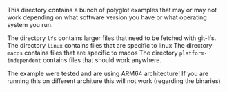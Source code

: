 This directory contains a bunch of polyglot examples that may or may not work depending on what software version you have or what operating system you run.

The directory `lfs` contains larger files that need to be fetched with git-lfs.
The directory `linux` contains files that are specific to linux
The directory `macos` contains files that are specific to macos
The directory `platform-independent` contains files that should work anywhere.


The example were tested and are using ARM64 architecture! If you are running this on different architure this will not work (regarding the binaries)

